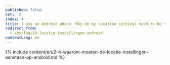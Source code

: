 ```yaml
---
published: false
set:  2
index: 4
title: I use an Android phone. Why do my location settings need to be turned on?
redirect_from: 
  - /es/faq/14-locatie-instellingen-android
contentLang: en
---
```

{% include content/en/2-4-waarom-moeten-de-locatie-instellingen-aanstaan-op-android.md %}

